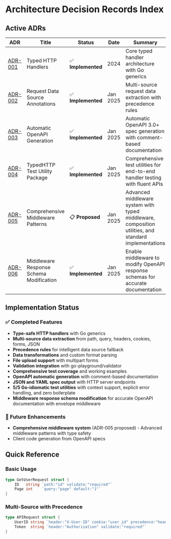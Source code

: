 # Architecture Decision Records Index

## Active ADRs

| ADR | Title | Status | Date | Summary |
|-----|-------|--------|------|---------|
| [ADR-001](./adrs/ADR-001-typed-http-handlers.md) | Typed HTTP Handlers | ✅ **Implemented** | 2024 | Core typed handler architecture with Go generics |
| [ADR-002](./adrs/ADR-002-request-data-source-annotations.md) | Request Data Source Annotations | ✅ **Implemented** | Jan 2025 | Multi-source request data extraction with precedence rules |
| [ADR-003](./adrs/ADR-003-automatic-openapi-generation.md) | Automatic OpenAPI Generation | ✅ **Implemented** | Jan 2025 | Automatic OpenAPI 3.0+ spec generation with comment-based documentation |
| [ADR-004](./adrs/ADR-004-test-utility-package.md) | TypedHTTP Test Utility Package | ✅ **Implemented** | Jan 2025 | Comprehensive test utilities for end-to-end handler testing with fluent APIs |
| [ADR-005](./adrs/ADR-005-comprehensive-middleware-patterns.md) | Comprehensive Middleware Patterns | 📋 **Proposed** | Jan 2025 | Advanced middleware system with typed middleware, composition utilities, and standard implementations |
| [ADR-006](./adrs/ADR-006-middleware-response-schema-modification.md) | Middleware Response Schema Modification | ✅ **Implemented** | Jan 2025 | Enable middleware to modify OpenAPI response schemas for accurate documentation |

## Implementation Status

### ✅ Completed Features
- **Type-safe HTTP handlers** with Go generics
- **Multi-source data extraction** from path, query, headers, cookies, forms, JSON
- **Precedence rules** for intelligent data source fallback
- **Data transformations** and custom format parsing
- **File upload support** with multipart forms
- **Validation integration** with go-playground/validator
- **Comprehensive test coverage** and working examples
- **OpenAPI automatic generation** with comment-based documentation
- **JSON and YAML spec output** with HTTP server endpoints
- **5/5 Go-idiomatic test utilities** with context support, explicit error handling, and zero boilerplate
- **Middleware response schema modification** for accurate OpenAPI documentation with envelope middleware

### 🚧 Future Enhancements
- **Comprehensive middleware system** (ADR-005 proposed) - Advanced middleware patterns with type safety
- Client code generation from OpenAPI specs

## Quick Reference

### Basic Usage
```go
type GetUserRequest struct {
    ID   string `path:"id" validate:"required"`
    Page int    `query:"page" default:"1"`
}
```

### Multi-Source with Precedence
```go
type APIRequest struct {
    UserID string `header:"X-User-ID" cookie:"user_id" precedence:"header,cookie"`
    Token  string `header:"Authorization" validate:"required"`
}
```
